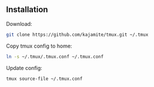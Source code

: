 Installation
------------

  Download:

  ```bash
  git clone https://github.com/kajamite/tmux.git ~/.tmux
  ```

  Copy tmux config to home:

  ```bash
  ln -s ~/.tmux/.tmux.conf ~/.tmux.conf
  ```

  Update config:

  ```bash
  tmux source-file ~/.tmux.conf
  ```
